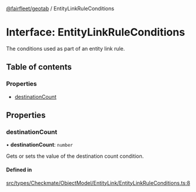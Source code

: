 [@fairfleet/geotab](../README.md) / EntityLinkRuleConditions

# Interface: EntityLinkRuleConditions

The conditions used as part of an entity link rule.

## Table of contents

### Properties

- [destinationCount](EntityLinkRuleConditions.md#destinationcount)

## Properties

### destinationCount

• **destinationCount**: `number`

Gets or sets the value of the destination count condition.

#### Defined in

[src/types/Checkmate/ObjectModel/EntityLink/EntityLinkRuleConditions.ts:8](https://github.com/fairfleet/geotab/blob/ff38bfc/src/types/Checkmate/ObjectModel/EntityLink/EntityLinkRuleConditions.ts#L8)
